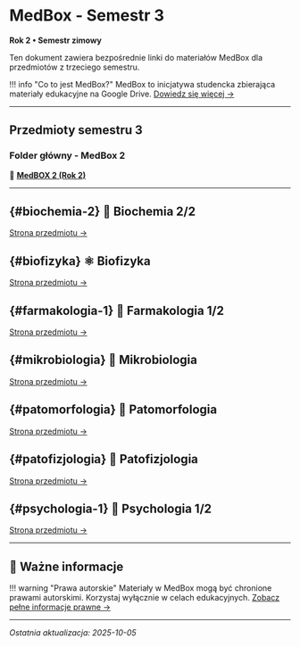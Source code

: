 # MedBox - Semestr 3

**Rok 2 • Semestr zimowy**

Ten dokument zawiera bezpośrednie linki do materiałów MedBox dla przedmiotów z trzeciego semestru.

!!! info "Co to jest MedBox?"
    MedBox to inicjatywa studencka zbierająca materiały edukacyjne na Google Drive.
    [Dowiedz się więcej →](../medbox-info.md)

---

## Przedmioty semestru 3

### Folder główny - MedBox 2
📂 **[MedBOX 2 (Rok 2)](https://drive.google.com/drive/folders/1SpFEsQDlYYFfqb4o5AEM0aGhNiRsWlTN)**

---

## {#biochemia-2} 🧪 Biochemia 2/2

[Strona przedmiotu →](../../semestr-3/biochemia-2.md)

## {#biofizyka} ⚛️ Biofizyka

[Strona przedmiotu →](../../semestr-3/biofizyka.md)

## {#farmakologia-1} 💊 Farmakologia 1/2

[Strona przedmiotu →](../../semestr-3/farmakologia-1.md)

## {#mikrobiologia} 🦠 Mikrobiologia

[Strona przedmiotu →](../../semestr-3/mikrobiologia.md)

## {#patomorfologia} 🔬 Patomorfologia

[Strona przedmiotu →](../../semestr-3/patomorfologia.md)

## {#patofizjologia} 🧬 Patofizjologia

[Strona przedmiotu →](../../semestr-3/patofizjologia.md)

## {#psychologia-1} 🧠 Psychologia 1/2

[Strona przedmiotu →](../../semestr-3/psychologia-1.md)

---

## 📌 Ważne informacje

!!! warning "Prawa autorskie"
    Materiały w MedBox mogą być chronione prawami autorskimi. Korzystaj wyłącznie w celach edukacyjnych.
    [Zobacz pełne informacje prawne →](../../legal.md)

---

*Ostatnia aktualizacja: 2025-10-05*
